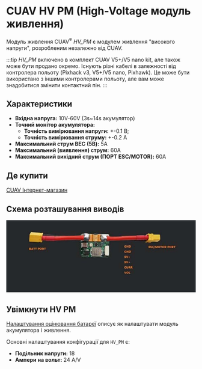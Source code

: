# CUAV HV PM (High-Voltage модуль живлення)

Модуль живлення CUAV<sup>&reg;</sup> *HV_PM* є модулем живлення "високого напруги", розробленим незалежно від CUAV.

:::tip
*HV_PM* включено в комплект CUAV V5+/V5 nano kit, але також може бути продано окремо. Існують різні кабелі в залежності від контролера польоту (Pixhack v3, V5+/V5 nano, Pixhawk). Це може бути використано з іншими контролерами польоту, але вам може знадобитися змінити контактний пін.
:::

## Характеристики

- **Вхідна напруга:** 10V-60V (3s~14s акумулятор)
- **Точний монітор акумулятора:**
  - **Точність вимірювання напруги:** +-0.1 В;
  - **Точність вимірювання струму:** +-0.2 А
- **Максимальний струм BEC (5В):** 5А
- **Максимальний (виявлення) струм:** 60А
- **Максимальний вихідний струм (ПОРТ ESC/MOTOR):** 60A

## Де купити

[CUAV Інтернет-магазин](https://www.aliexpress.com/item/32841805115.html?spm=2114.12010615.8148356.1.64165998hPvTKQ)

## Схема розташування виводів

![HV PM](../../assets/hardware/power_module/cuav_hv/hv_pm.jpg)

## Увімкнути HV PM

[Налаштування оцінювання батареї](../config/battery.md) описує як налаштувати модуль акумулятора і живлення.

Основні налаштування конфігурації для `HV_PM` є:
- **Подільник напруги:** 18
- **Ампери на вольт:** 24 A/V
